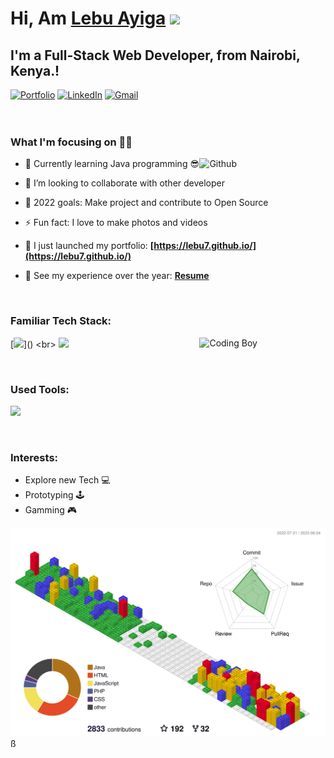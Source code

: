 

# Hi, Am <a href="https://lebu7.github.io/" target="_blank">Lebu Ayiga</a> <img src="https://media.giphy.com/media/hvRJCLFzcasrR4ia7z/giphy.gif" width="25px">

## I'm a Full-Stack Web Developer, from Nairobi, Kenya.!

<div align="left">
<a href="https://lebu7.github.io/""><img alt="Portfolio" src="https://img.shields.io/badge/portfolio-008000.svg?style=for-the-badge&logo=google-chrome&logoColor=white"/></a>
<a href="https://www.linkedin.com/in/lebu-ayiga-1b93261b6/"><img alt="LinkedIn" src="https://img.shields.io/badge/linkedin-%230077B5.svg?style=for-the-badge&logo=linkedin&logoColor=white"/></a>
<a href="mailto:lebu.a.7@gmail.com"><img alt="Gmail" src="https://img.shields.io/badge/Gmail-D14836?style=for-the-badge&logo=gmail&logoColor=white"/></a>
</div>

<br/>

<!-- ![visitor badge](c)
![Github Followers](https://img.shields.io/github/followers/lebu7?label=Github%20Connection&style=flat) -->

<br/>

### What I'm focusing on 👨‍💻

<img width="40%" align="right" alt="Github" src="https://raw.githubusercontent.com/onimur/.github/master/.resources/git-header.svg" />

- 🌱 Currently learning Java programming 😎
- 👯 I’m looking to collaborate with other developer
- 🥅 2022 goals: Make project and contribute to Open Source
- ⚡ Fun fact: I love to make photos and videos
- 🔭 I just launched my portfolio: **[https://lebu7.github.io/](https://lebu7.github.io/)**
- 💼 See my experience over the year: **[Resume](https://drive.google.com/file/d/1siE5TzaPrGXXj3-6uAdBASYcOoPXM7a7/view?usp=drive_link)**

  <br />

### Familiar Tech Stack:
<!-- coding boy -->
<img width="40%" align="right" alt="Coding Boy" src="https://github.com/lebu7/Lebu/blob/main/coding.gif" />

<!-- language -->

[![](https://skillicons.dev/icons?i=java,spring,angular,php,mysql,js,html,css,)]()
<br>
[![](https://skillicons.dev/icons?i=bootsrap,c,jquery,laravel,nodejs,php,py,react,redux,vue)]()


<br/>

### Used Tools:

[![](https://skillicons.dev/icons?i=git,github,vscode,atom,visualstudio,arduino,raspberry)]()


<br />

### Interests:

- Explore new Tech 💻
- Prototyping 🕹
- Gamming 🎮


<!-- ### My GitHub Stats:

<p>
  <img src="https://activity-graph.herokuapp.com/graph?username=lebu7&show_icons=true&count_private=true&include_all_commits=true&theme=minimal&hide_border=true&radius=4" />
</p>

<p>
  <img height="165em" src="https://github-readme-streak-stats.herokuapp.com/?user=lebu7&show_icons=true&hide_border=true&&count_private=true&include_all_commits=true"/>  
  <img height="165em" src="https://github-readme-stats.vercel.app/api?username=lebu7&show_icons=true&hide_border=true&&count_private=true&include_all_commits=true" />
</p> -->

![](./profile-3d-contrib/profile-gitblock.svg)
ß